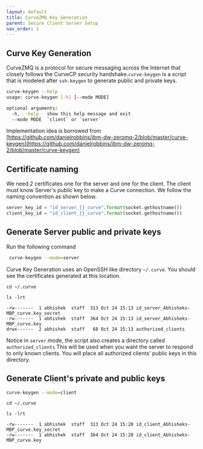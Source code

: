 ```yaml
---
layout: default
title: CurveZMQ Key Generation
parent: Secure Client Server Setup 
nav_order: 1
---
```

## Curve Key Generation

CurveZMQ is a protocol for secure messaging across the Internet that closely follows the CurveCP security handshake.`curve-keygen` is a script that is modeled after `ssh-keygen` to generate public and private keys.

```bash
curve-keygen --help
usage: curve-keygen [-h] [--mode MODE]

optional arguments:
  -h, --help   show this help message and exit
  --mode MODE  `client` or `server`
```
Implementation idea is borrowed from [https://github.com/danielrobbins/ibm-dw-zeromq-2/blob/master/curve-keygen](https://github.com/danielrobbins/ibm-dw-zeromq-2/blob/master/curve-keygen)


## Certificate naming

We need 2 certificates one for the server and one for the client. The client must know Server's public key to make a 
Curve connection. We follow the naming convention as shown below.

```python
server_key_id = "id_server_{}_curve".format(socket.gethostname())
client_key_id = "id_client_{}_curve".format(socket.gethostname())
```


## Generate Server public and private keys

Run the following command

```bash
 curve-keygen --mode=server
```

Curve Key Generation uses an OpenSSH like directory `~/.curve`. You should see the certificates generated 
at this location.

```text
cd ~/.curve

ls -lrt

-rw-------  1 abhishek  staff  313 Oct 24 15:13 id_server_Abhisheks-MBP_curve.key_secret
-rw-------  1 abhishek  staff  364 Oct 24 15:13 id_server_Abhisheks-MBP_curve.key
drwx------  2 abhishek  staff   68 Oct 24 15:13 authorized_clients
```

Notice in `server` mode, the script also creates a directory called `authorized_clients`
This will be used when you want the server to respond to only known clients. 
You will place all authorized clients' public keys in this directory. 

## Generate Client's private and public keys

```bash
curve-keygen --mode=client
```

```text
cd ~/.curve

ls -lrt

-rw-------  1 abhishek  staff  313 Oct 24 15:20 id_client_Abhisheks-MBP_curve.key_secret
-rw-------  1 abhishek  staff  364 Oct 24 15:20 id_client_Abhisheks-MBP_curve.key
```